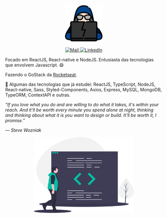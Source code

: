<div align="center">
  <img src="https://github.com/niltoneapontes/personal-portfolio/blob/master/assets/hacker.png" alt="Nilton logo" width="120"/>
</div>
                                                                                                                 
<p align="center">
  <a href="mailto:niltoneapontes@gmail.com">
    <img src="https://img.shields.io/badge/Gmail-critical?style=for-the-badge" alt="Mail" />
  </a>
  <a href="https://www.linkedin.com/in/niltonpontesem/">
    <img src="https://img.shields.io/badge/LinkedIn-blue?style=for-the-badge" alt="LinkedIn" />
  </a>
</p>

Focado em ReactJS, React-native e NodeJS. Entusiasta das tecnologias que envolvem Javascript. :smile:

Fazendo o GoStack da [Rocketseat](https://rocketseat.com.br/ "Rocketseat").

👾  Algumas das tecnologias que já estudei: ReactJS, TypeScript, NodeJS, React-native, Sass, Styled-Components, Axios, Express, MySQL, MongoDB, TypeORM, ContextAPI e outras.

*“If you love what you do and are willing to do what it takes, it's within your reach. And it'll be worth every minute you spend alone at night, thinking and thinking about what it is you want to design or build. It'll be worth it, I promise.”*

*― Steve Wozniak*

<p align="center">
    <img src="https://github.com/niltoneapontes/niltoneapontes/blob/master/undraw_code_review_l1q9.svg" alt="svg" width="320"/>
</p>
